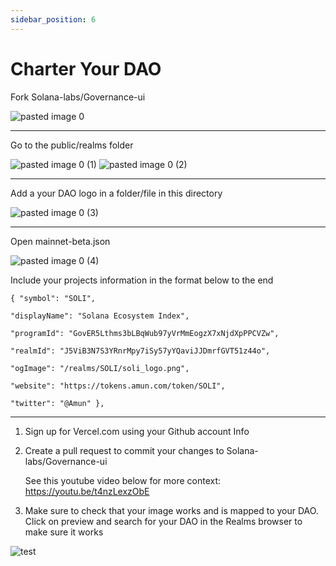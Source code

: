 ```yaml
---
sidebar_position: 6
---
```


# Charter Your DAO



Fork Solana-labs/Governance-ui

![pasted image 0](https://user-images.githubusercontent.com/22420711/175720226-308f19ac-27ca-4d70-aac6-10976e0c52eb.png)

---


Go to the public/realms folder

![pasted image 0 (1)](https://user-images.githubusercontent.com/22420711/175720461-ecebfe22-2168-484c-8ab6-95a39969295e.png)
![pasted image 0 (2)](https://user-images.githubusercontent.com/22420711/175720483-b9f0481b-27ef-4707-aa46-9654284f73b6.png)


---


Add a your DAO logo in a folder/file in this directory

![pasted image 0 (3)](https://user-images.githubusercontent.com/22420711/175720536-cc70306a-5016-489d-89bd-f48be6b6735c.png)


---

Open mainnet-beta.json

![pasted image 0 (4)](https://user-images.githubusercontent.com/22420711/175720573-0b93ec32-3257-4979-814f-56d81ccb318c.png)


Include your projects information in the format below to the end


    { "symbol": "SOLI",

    "displayName": "Solana Ecosystem Index",

    "programId": "GovER5Lthms3bLBqWub97yVrMmEogzX7xNjdXpPPCVZw",

    "realmId": "J5ViB3N7S3YRnrMpy7iSy57yYQaviJJDmrfGVT51z44o",

    "ogImage": "/realms/SOLI/soli_logo.png",

    "website": "https://tokens.amun.com/token/SOLI",

    "twitter": "@Amun" },


---

1. Sign up for Vercel.com using your Github account Info

2. Create a pull request to commit your changes to Solana-labs/Governance-ui

   See this youtube video below for more context: https://youtu.be/t4nzLexzObE

3. Make sure to check that your image works and is mapped to your DAO. Click on preview and search for your DAO in the Realms browser to make sure it works

![test](https://user-images.githubusercontent.com/22420711/176802715-4cd276a4-44ec-4ab6-bfac-ae9999c99310.png)
